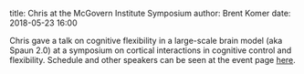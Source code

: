title: Chris at the McGovern Institute Symposium
author: Brent Komer
date: 2018-05-23 16:00

Chris gave a talk on cognitive flexibility in a large-scale brain model (aka Spaun 2.0) at a symposium on cortical interactions in cognitive control and flexibility. Schedule and other speakers can be seen at the event page [here](ttps://bcs.mit.edu/news-events/events/cortical-interactions-cognitive-control-and-flexibility).
